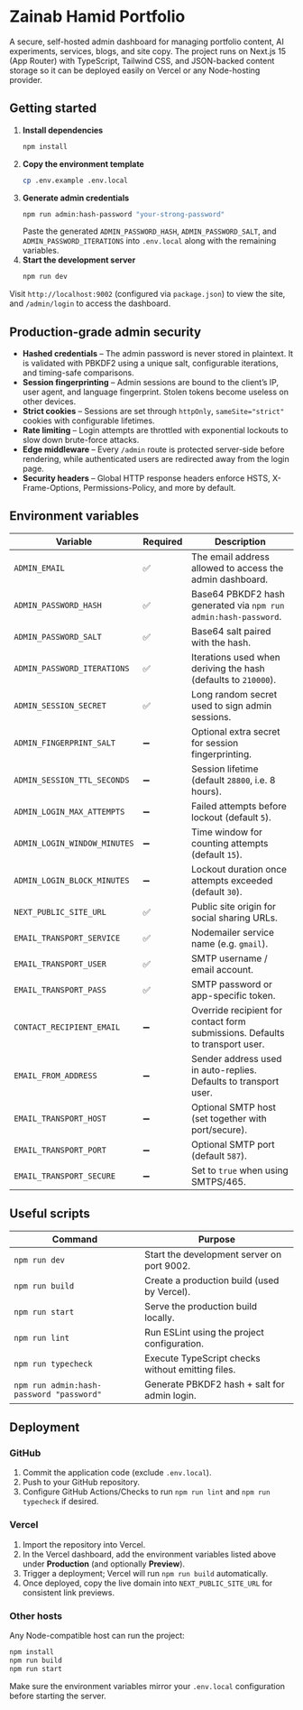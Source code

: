
# Zainab Hamid Portfolio

A secure, self-hosted admin dashboard for managing portfolio content, AI experiments, services, blogs, and site copy. The project runs on Next.js 15 (App Router) with TypeScript, Tailwind CSS, and JSON-backed content storage so it can be deployed easily on Vercel or any Node-hosting provider.

## Getting started

1. **Install dependencies**
	```bash
	npm install
	```
2. **Copy the environment template**
	```bash
	cp .env.example .env.local
	```
3. **Generate admin credentials**
	```bash
	npm run admin:hash-password "your-strong-password"
	```
	Paste the generated `ADMIN_PASSWORD_HASH`, `ADMIN_PASSWORD_SALT`, and `ADMIN_PASSWORD_ITERATIONS` into `.env.local` along with the remaining variables.
4. **Start the development server**
	```bash
	npm run dev
	```

Visit `http://localhost:9002` (configured via `package.json`) to view the site, and `/admin/login` to access the dashboard.

## Production-grade admin security

- **Hashed credentials** – The admin password is never stored in plaintext. It is validated with PBKDF2 using a unique salt, configurable iterations, and timing-safe comparisons.
- **Session fingerprinting** – Admin sessions are bound to the client’s IP, user agent, and language fingerprint. Stolen tokens become useless on other devices.
- **Strict cookies** – Sessions are set through `httpOnly`, `sameSite="strict"` cookies with configurable lifetimes.
- **Rate limiting** – Login attempts are throttled with exponential lockouts to slow down brute-force attacks.
- **Edge middleware** – Every `/admin` route is protected server-side before rendering, while authenticated users are redirected away from the login page.
- **Security headers** – Global HTTP response headers enforce HSTS, X-Frame-Options, Permissions-Policy, and more by default.

## Environment variables

| Variable | Required | Description |
| --- | --- | --- |
| `ADMIN_EMAIL` | ✅ | The email address allowed to access the admin dashboard. |
| `ADMIN_PASSWORD_HASH` | ✅ | Base64 PBKDF2 hash generated via `npm run admin:hash-password`. |
| `ADMIN_PASSWORD_SALT` | ✅ | Base64 salt paired with the hash. |
| `ADMIN_PASSWORD_ITERATIONS` | ✅ | Iterations used when deriving the hash (defaults to `210000`). |
| `ADMIN_SESSION_SECRET` | ✅ | Long random secret used to sign admin sessions. |
| `ADMIN_FINGERPRINT_SALT` | ➖ | Optional extra secret for session fingerprinting. |
| `ADMIN_SESSION_TTL_SECONDS` | ➖ | Session lifetime (default `28800`, i.e. 8 hours). |
| `ADMIN_LOGIN_MAX_ATTEMPTS` | ➖ | Failed attempts before lockout (default `5`). |
| `ADMIN_LOGIN_WINDOW_MINUTES` | ➖ | Time window for counting attempts (default `15`). |
| `ADMIN_LOGIN_BLOCK_MINUTES` | ➖ | Lockout duration once attempts exceeded (default `30`). |
| `NEXT_PUBLIC_SITE_URL` | ✅ | Public site origin for social sharing URLs. |
| `EMAIL_TRANSPORT_SERVICE` | ✅ | Nodemailer service name (e.g. `gmail`). |
| `EMAIL_TRANSPORT_USER` | ✅ | SMTP username / email account. |
| `EMAIL_TRANSPORT_PASS` | ✅ | SMTP password or app-specific token. |
| `CONTACT_RECIPIENT_EMAIL` | ➖ | Override recipient for contact form submissions. Defaults to transport user. |
| `EMAIL_FROM_ADDRESS` | ➖ | Sender address used in auto-replies. Defaults to transport user. |
| `EMAIL_TRANSPORT_HOST` | ➖ | Optional SMTP host (set together with port/secure). |
| `EMAIL_TRANSPORT_PORT` | ➖ | Optional SMTP port (default `587`). |
| `EMAIL_TRANSPORT_SECURE` | ➖ | Set to `true` when using SMTPS/465. |

## Useful scripts

| Command | Purpose |
| --- | --- |
| `npm run dev` | Start the development server on port 9002. |
| `npm run build` | Create a production build (used by Vercel). |
| `npm run start` | Serve the production build locally. |
| `npm run lint` | Run ESLint using the project configuration. |
| `npm run typecheck` | Execute TypeScript checks without emitting files. |
| `npm run admin:hash-password "password"` | Generate PBKDF2 hash + salt for admin login. |

## Deployment

### GitHub

1. Commit the application code (exclude `.env.local`).
2. Push to your GitHub repository.
3. Configure GitHub Actions/Checks to run `npm run lint` and `npm run typecheck` if desired.

### Vercel

1. Import the repository into Vercel.
2. In the Vercel dashboard, add the environment variables listed above under **Production** (and optionally **Preview**).
3. Trigger a deployment; Vercel will run `npm run build` automatically.
4. Once deployed, copy the live domain into `NEXT_PUBLIC_SITE_URL` for consistent link previews.

### Other hosts

Any Node-compatible host can run the project:

```bash
npm install
npm run build
npm run start
```

Make sure the environment variables mirror your `.env.local` configuration before starting the server.
